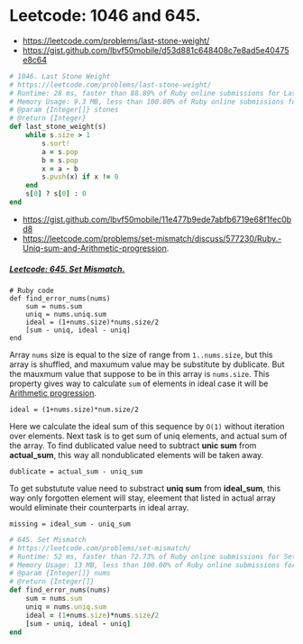 # Leetcode: 1046 and 645.

- https://leetcode.com/problems/last-stone-weight/
- https://gist.github.com/lbvf50mobile/d53d881c648408c7e8ad5e40475e8c64

```Ruby
# 1046. Last Stone Weight
# https://leetcode.com/problems/last-stone-weight/
# Runtime: 28 ms, faster than 88.89% of Ruby online submissions for Last Stone Weight.
# Memory Usage: 9.3 MB, less than 100.00% of Ruby online submissions for Last Stone Weight.
# @param {Integer[]} stones
# @return {Integer}
def last_stone_weight(s)
    while s.size > 1
        s.sort!
        a = s.pop
        b = s.pop
        x = a - b
        s.push(x) if x != 0
    end
    s[0] ? s[0] : 0
end
```

- https://gist.github.com/lbvf50mobile/11e477b9ede7abfb6719e68f1fec0bd8
- https://leetcode.com/problems/set-mismatch/discuss/577230/Ruby.-Uniq-sum-and-Arithmetic-progression.

##### [Leetcode: 645. Set Mismatch.](https://leetcode.com/problems/set-mismatch/)

```
# Ruby code
def find_error_nums(nums)
    sum = nums.sum
    uniq = nums.uniq.sum
    ideal = (1+nums.size)*nums.size/2
    [sum - uniq, ideal - uniq]
end
```

Array `nums` size is equal to the size of range from `1..nums.size`, but this array is shuffled, and maxumum value may be substitute by dublicate. But the mauxmum value that suppose to be in this array is `nums.size`. This property gives way to calculate `sum` of elements in ideal case it will be [Arithmetic progression](https://en.wikipedia.org/wiki/Arithmetic_progression).  
```
ideal = (1+nums.size)*num.size/2
```
Here we calculate the ideal sum of this sequence by `O(1)` without iteration over elements. Next task is to get sum of uniq elements, and actual sum of the array. To find dublicated value need to subtract **unic sum** from **actual_sum**, this way all nondublicated elements will be taken away.

```
dublicate = actual_sum - uniq_sum
```

To get substutute value need to substract **uniq sum** from **ideal_sum**, this way only forgotten element will stay, eleement that listed in actual array would eliminate their counterparts in ideal array.

```
missing = ideal_sum - uniq_sum
```

```Ruby
# 645. Set Mismatch
# https://leetcode.com/problems/set-mismatch/
# Runtime: 52 ms, faster than 72.73% of Ruby online submissions for Set Mismatch.
# Memory Usage: 13 MB, less than 100.00% of Ruby online submissions for Set Mismatch.
# @param {Integer[]} nums
# @return {Integer[]}
def find_error_nums(nums)
    sum = nums.sum
    uniq = nums.uniq.sum
    ideal = (1+nums.size)*nums.size/2
    [sum - uniq, ideal - uniq]
end
```